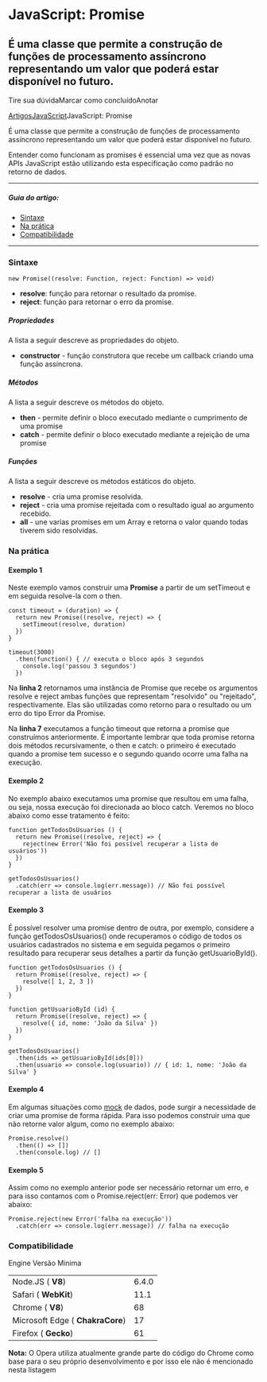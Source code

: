 # JavaScript: Promise

## É uma classe que permite a construção de funções de processamento assíncrono representando um valor que poderá estar disponível no futuro.

Tire sua dúvidaMarcar como concluídoAnotar

[Artigos](https://www.devmedia.com.br/artigos/)[JavaScript](https://www.devmedia.com.br/artigos/javascript)JavaScript: Promise

É uma classe que permite a construção de funções de processamento assíncrono representando um valor que poderá estar disponível no futuro.

Entender como funcionam as promises é essencial uma vez que as novas APIs JavaScript estão utilizando esta especificação como padrão no retorno de dados.

------

##### Guia do artigo:

- [Sintaxe](https://www.devmedia.com.br/javascript-promise/41205#1)
- [Na prática](https://www.devmedia.com.br/javascript-promise/41205#2)
- [Compatibilidade](https://www.devmedia.com.br/javascript-promise/41205#3)

------

### Sintaxe

```
new Promise((resolve: Function, reject: Function) => void)
```

- **resolve**: função para retornar o resultado da promise.
- **reject**: função para retornar o erro da promise.

##### Propriedades

A lista a seguir descreve as propriedades do objeto.

- **constructor** - função construtora que recebe um callback criando uma função assíncrona.

##### Métodos

A lista a seguir descreve os métodos do objeto.

- **then** - permite definir o bloco executado mediante o cumprimento de uma promise
- **catch** - permite definir o bloco executado mediante a rejeição de uma promise

##### Funções

A lista a seguir descreve os métodos estáticos do objeto.

- **resolve** - cria uma promise resolvida.
- **reject** - cria uma promise rejeitada com o resultado igual ao argumento recebido.
- **all** - une varias promises em um Array e retorna o valor quando todas tiverem sido resolvidas.

### Na prática

#### Exemplo 1

Neste exemplo vamos construir uma **Promise** a partir de um setTimeout e em seguida resolve-la com o then.

```
const timeout = (duration) => {
  return new Promise((resolve, reject) => {
    setTimeout(resolve, duration)
  })
}

timeout(3000)
  .then(function() { // executa o bloco após 3 segundos
    console.log('passou 3 segundos')
  })
```

Na **linha 2** retornamos uma instância de Promise que recebe os argumentos resolve e reject ambas funções que representam "resolvido" ou "rejeitado", respectivamente. Elas são utilizadas como retorno para o resultado ou um erro do tipo Error da Promise.

Na **linha 7** executamos a função timeout que retorna a promise que construímos anteriormente. É importante lembrar que toda promise retorna dois métodos recursivamente, o then e catch: o primeiro é executado quando a promise tem sucesso e o segundo quando ocorre uma falha na execução.

#### Exemplo 2

No exemplo abaixo executamos uma promise que resultou em uma falha, ou seja, nossa execução foi direcionada ao bloco catch. Veremos no bloco abaixo como esse tratamento é feito:

```
function getTodosOsUsuarios () {
  return new Promise((resolve, reject) => {
    reject(new Error('Não foi possível recuperar a lista de usuários'))
  })
}

getTodosOsUsuarios()
  .catch(err => console.log(err.message)) // Não foi possível recuperar a lista de usuários
```

#### Exemplo 3

É possível resolver uma promise dentro de outra, por exemplo, considere a função getTodosOsUsuarios() onde recuperamos o código de todos os usuários cadastrados no sistema e em seguida pegamos o primeiro resultado para recuperar seus detalhes a partir da função getUsuarioById().

```
function getTodosOsUsuarios () {
  return Promise((resolve, reject) => {
    resolve([ 1, 2, 3 ])
  })
}

function getUsuarioById (id) {
  return Promise((resolve, reject) => {
    resolve({ id, nome: 'João da Silva' })
  })
}

getTodosOsUsuarios()
  .then(ids => getUsuarioById(ids[0]))
  .then(usuario => console.log(usuario)) // { id: 1, nome: 'João da Silva' }
```

#### Exemplo 4

Em algumas situações como [mock](https://www.devmedia.com.br/mocks-introducao-a-automatizacao-de-testes-com-mock-object/30641) de dados, pode surgir a necessidade de criar uma promise de forma rápida. Para isso podemos construir uma que não retorne valor algum, como no exemplo abaixo:

```
Promise.resolve()
  .then(() => [])
  .then(console.log) // []
```

#### Exemplo 5

Assim como no exemplo anterior pode ser necessário retornar um erro, e para isso contamos com o Promise.reject(err: Error) que podemos ver abaixo:

```
Promise.reject(new Error('falha na execução'))
  .catch(err => console.log(err.message)) // falha na execução
```

### Compatibilidade

Engine Versão Minima

|                                  |       |
| -------------------------------- | ----- |
| Node.JS ( **V8**)                | 6.4.0 |
| Safari ( **WebKit**)             | 11.1  |
| Chrome ( **V8**)                 | 68    |
| Microsoft Edge ( **ChakraCore**) | 17    |
| Firefox ( **Gecko**)             | 61    |

**Nota:** O Opera utiliza atualmente grande parte do código do Chrome como base para o seu próprio desenvolvimento e por isso ele não é mencionado nesta listagem